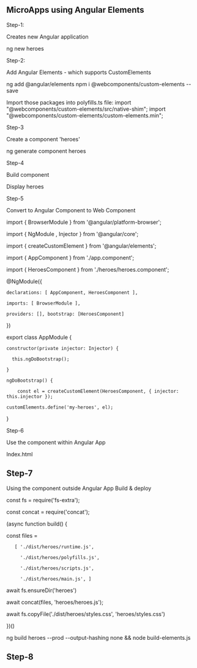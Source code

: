 MicroApps using Angular Elements
--------------------------------
 

Step-1:
 

Creates new Angular application

 

ng new heroes

 

Step-2:
 

Add Angular Elements - which supports CustomElements

ng add @angular/elements
npm i @webcomponents/custom-elements --save

Import those packages into polyfills.ts file:
import "@webcomponents/custom-elements/src/native-shim";
import "@webcomponents/custom-elements/custom-elements.min";



Step-3
 

Create a component 'heroes'

 

ng generate component heroes

 

Step-4
 

Build component

 

Display heroes

 

Step-5

 

Convert to Angular Component to Web Component

 

import { BrowserModule } from '@angular/platform-browser';

import { NgModule , Injector } from '@angular/core';

import { createCustomElement } from '@angular/elements';

import { AppComponent } from './app.component';

import { HeroesComponent } from './heroes/heroes.component';


@NgModule({

    declarations: [ AppComponent, HeroesComponent ],

    imports: [ BrowserModule ],

    providers: [], bootstrap: [HeroesComponent]

})


export class AppModule {

    constructor(private injector: Injector) {

      this.ngDoBootstrap();

    }

    ngDoBootstrap() {

        const el = createCustomElement(HeroesComponent, { injector: this.injector });         

    customElements.define('my-heroes', el);

}

 

Step-6
 

Use the component within Angular App

 

Index.html
<body>
  <app-root></app-root>
  <my-heroes></my-heroes>
</body>
 

Step-7
------
 
Using the component outside Angular App Build & deploy
 
const fs = require('fs-extra');

const concat = require('concat');

(async function build() {

   const files =

       [ './dist/heroes/runtime.js',

         './dist/heroes/polyfills.js',

         './dist/heroes/scripts.js',

         './dist/heroes/main.js', ]

await fs.ensureDir('heroes')

await concat(files, 'heroes/heroes.js');

await fs.copyFile('./dist/heroes/styles.css', 'heroes/styles.css')

})()


ng build heroes --prod --output-hashing none && node build-elements.js

Step-8
------


